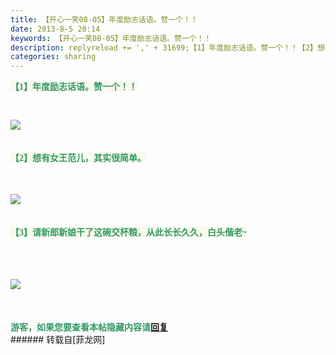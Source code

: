 ```yaml
---
title: 【开心一笑08-05】年度励志话语。赞一个！！
date: 2013-8-5 20:14
keywords: 【开心一笑08-05】年度励志话语。赞一个！！
description: replyreload += ',' + 31699;【1】年度励志话语。赞一个！！【2】想有女王范儿，其实很简单。【3】请新郎新娘干了这碗交杯粮，从此长长久久，白头偕老~游客，如果您要查看本帖隐藏内容请回复
categories: sharing
---
```

<td class="t_f" id="postmessage_31699">

<script type="22bb97afbc790b137d47436c-text/javascript">replyreload += ',' + 31699;</script><font style="color:rgb(51, 153, 102)"><font style="background-color:rgb(249, 249, 236)"><font face="Tahoma"><strong>【1】年度励志话语。赞一个！！</strong></font></font></font><br/>
<font style="color:rgb(51, 153, 102)"><font style="background-color:rgb(249, 249, 236)"><font face="Tahoma"><strong><br/>

<img aid="11982" data-cf-modified-22bb97afbc790b137d47436c-="" file="data/attachment/forum/201308/05/201212lo23hlff64l0zfog.jpg.thumb.jpg" id="aimg_11982" inpost="1" onclick="" onmouseover="" src="http://www.flw.ph/data/attachment/forum/201308/05/201212lo23hlff64l0zfog.jpg" style="cursor:pointer" zoomfile="data/attachment/forum/201308/05/201212lo23hlff64l0zfog.jpg"/>


<br/>
</strong></font></font></font><br/>
<font style="color:rgb(51, 153, 102)"><font style="background-color:rgb(249, 249, 236)"></font></font><br/>
<font style="color:rgb(51, 153, 102)"><font style="background-color:rgb(249, 249, 236)"><font face="Tahoma"><strong>【2】想有女王范儿，其实很简单。<br/>
<br/>
</strong></font></font></font><br/>
<font style="color:rgb(51, 153, 102)"><font style="background-color:rgb(249, 249, 236)"><font face="Tahoma"><strong><br/>

<img aid="11983" data-cf-modified-22bb97afbc790b137d47436c-="" file="data/attachment/forum/201308/05/201212uo6eyzbjb69b9o9e.jpg.thumb.jpg" id="aimg_11983" inpost="1" onclick="" onmouseover="" src="http://www.flw.ph/data/attachment/forum/201308/05/201212uo6eyzbjb69b9o9e.jpg" style="cursor:pointer" zoomfile="data/attachment/forum/201308/05/201212uo6eyzbjb69b9o9e.jpg"/>


<br/>
</strong></font></font></font><br/>
<font style="color:rgb(51, 153, 102)"><font style="background-color:rgb(249, 249, 236)"></font></font><br/>
<font style="color:rgb(51, 153, 102)"><font style="background-color:rgb(249, 249, 236)"><font face="Tahoma"><strong>【3】请新郎新娘干了这碗交杯粮，从此长长久久，白头偕老~<br/>
<br/>
</strong></font></font></font><br/>
<font style="color:rgb(51, 153, 102)"><font style="background-color:rgb(249, 249, 236)"></font></font><br/>
<font style="color:rgb(51, 153, 102)"><font style="background-color:rgb(249, 249, 236)"><font face="Tahoma"><strong><br/>

<img aid="11984" data-cf-modified-22bb97afbc790b137d47436c-="" file="data/attachment/forum/201308/05/201213mk14kwd41hxi9weh.jpg.thumb.jpg" id="aimg_11984" inpost="1" onclick="" onmouseover="" src="http://www.flw.ph/data/attachment/forum/201308/05/201213mk14kwd41hxi9weh.jpg" style="cursor:pointer" zoomfile="data/attachment/forum/201308/05/201213mk14kwd41hxi9weh.jpg"/>


<br/>
</strong></font></font></font><br/>
<font style="color:rgb(51, 153, 102)"><font style="background-color:rgb(249, 249, 236)"></font></font><br/>
<font style="color:rgb(51, 153, 102)"><font style="background-color:rgb(249, 249, 236)"><font face="Tahoma"><strong><br/>
<div class="locked">游客，如果您要查看本帖隐藏内容请<a data-cf-modified-22bb97afbc790b137d47436c-="" href="forum.php?mod=post&amp;action=reply&amp;fid=47&amp;tid=5362" onclick="if (!window.__cfRLUnblockHandlers) return false; showWindow('reply', this.href)">回复</a></div></strong></font></font></font></td>
###### 转载自[菲龙网]